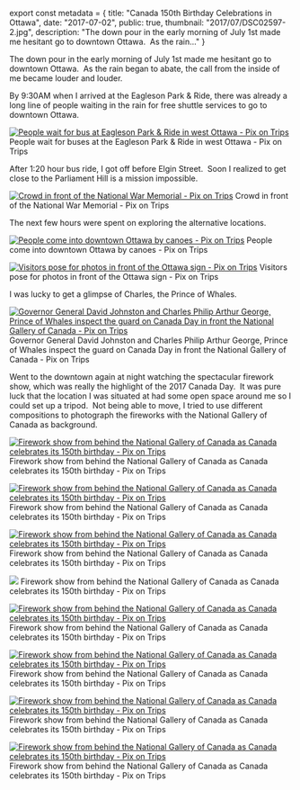 export const metadata = { title: "Canada 150th Birthday Celebrations in Ottawa", date: "2017-07-02", public: true, thumbnail: "2017/07/DSC02597-2.jpg", description: "The down pour in the early morning of July 1st made me hesitant go to downtown Ottawa.  As the rain..." }

The down pour in the early morning of July 1st made me hesitant go to downtown Ottawa.  As the rain began to abate, the call from the inside of me became louder and louder.

By 9:30AM when I arrived at the Eagleson Park & Ride, there was already a long line of people waiting in the rain for free shuttle services to go to downtown Ottawa.

[![People wait for bus at Eagleson Park & Ride in west Ottawa - Pix on Trips](http://pixontrips.com/wp-content/uploads/2017/07/DSC02571-1200x800.jpg)](http://pixontrips.com/canada-150th-birthday-celebrations-in-ottawa/2017-canada-day/) People wait for buses at the Eagleson Park & Ride in west Ottawa - Pix on Trips

After 1:20 hour bus ride, I got off before Elgin Street.  Soon I realized to get close to the Parliament Hill is a mission impossible.

[![Crowd in front of the National War Memorial - Pix on Trips](http://pixontrips.com/wp-content/uploads/2017/07/DSC02580-1200x800.jpg)](http://pixontrips.com/canada-150th-birthday-celebrations-in-ottawa/2017-canada-day-in-ottawa-4/) Crowd in front of the National War Memorial - Pix on Trips

The next few hours were spent on exploring the alternative locations.

[![People come into downtown Ottawa by canoes - Pix on Trips](http://pixontrips.com/wp-content/uploads/2017/07/DSC02585-800x1200.jpg)](http://pixontrips.com/canada-150th-birthday-celebrations-in-ottawa/2017-canada-day-in-ottawa/) People come into downtown Ottawa by canoes - Pix on Trips

[![Visitors pose for photos in front of the Ottawa sign - Pix on Trips](http://pixontrips.com/wp-content/uploads/2017/07/DSC02587-1200x801.jpg)](http://pixontrips.com/canada-150th-birthday-celebrations-in-ottawa/2017-canada-day-in-ottawa-2/) Visitors pose for photos in front of the Ottawa sign - Pix on Trips

I was lucky to get a glimpse of Charles, the Prince of Whales.

[![Governor General David Johnston and Charles Philip Arthur George, Prince of Whales inspect the guard on Canada Day in front the National Gallery of Canada - Pix on Trips](http://pixontrips.com/wp-content/uploads/2017/07/DSC02590-1200x960.jpg)](http://pixontrips.com/canada-150th-birthday-celebrations-in-ottawa/2017-canada-day-in-ottawa-3/) Governor General David Johnston and Charles Philip Arthur George, Prince of Whales inspect the guard on Canada Day in front the National Gallery of Canada - Pix on Trips

Went to the downtown again at night watching the spectacular firework show, which was really the highlight of the 2017 Canada Day.  It was pure luck that the location I was situated at had some open space around me so I could set up a tripod.  Not being able to move, I tried to use different compositions to photograph the fireworks with the National Gallery of Canada as background.

[![Firework show from behind the National Gallery of Canada as Canada celebrates its 150th birthday - Pix on Trips](http://pixontrips.com/wp-content/uploads/2017/07/DSC02597-900x1200.jpg)](http://pixontrips.com/canada-150th-birthday-celebrations-in-ottawa/2017-canada-day-fireworks/) Firework show from behind the National Gallery of Canada as Canada celebrates its 150th birthday - Pix on Trips

[![Firework show from behind the National Gallery of Canada as Canada celebrates its 150th birthday - Pix on Trips](http://pixontrips.com/wp-content/uploads/2017/07/DSC02605-1200x960.jpg)](http://pixontrips.com/canada-150th-birthday-celebrations-in-ottawa/canada-150-firework-show-in-ottawa-2/) Firework show from behind the National Gallery of Canada as Canada celebrates its 150th birthday - Pix on Trips

[![Firework show from behind the National Gallery of Canada as Canada celebrates its 150th birthday - Pix on Trips](http://pixontrips.com/wp-content/uploads/2017/07/DSC02611-800x1200.jpg)](http://pixontrips.com/canada-150th-birthday-celebrations-in-ottawa/canada-150-firework-show-in-ottawa-3/) Firework show from behind the National Gallery of Canada as Canada celebrates its 150th birthday - Pix on Trips

[![](http://pixontrips.com/wp-content/uploads/2017/07/DSC02613-800x1200.jpg)](http://pixontrips.com/canada-150th-birthday-celebrations-in-ottawa/canada-150-firework-show-in-ottawa-4/) Firework show from behind the National Gallery of Canada as Canada celebrates its 150th birthday - Pix on Trips

[![Firework show from behind the National Gallery of Canada as Canada celebrates its 150th birthday - Pix on Trips](http://pixontrips.com/wp-content/uploads/2017/07/DSC02630.jpg)](http://pixontrips.com/canada-150th-birthday-celebrations-in-ottawa/canada-150-firework-show-in-ottawa-6/) Firework show from behind the National Gallery of Canada as Canada celebrates its 150th birthday - Pix on Trips

[![Firework show from behind the National Gallery of Canada as Canada celebrates its 150th birthday - Pix on Trips](http://pixontrips.com/wp-content/uploads/2017/07/DSC02640-900x1200.jpg)](http://pixontrips.com/canada-150th-birthday-celebrations-in-ottawa/canada-150-firework-show-in-ottawa-7/) Firework show from behind the National Gallery of Canada as Canada celebrates its 150th birthday - Pix on Trips

[![Firework show from behind the National Gallery of Canada as Canada celebrates its 150th birthday - Pix on Trips](http://pixontrips.com/wp-content/uploads/2017/07/DSC02645-800x1200.jpg)](http://pixontrips.com/canada-150th-birthday-celebrations-in-ottawa/canada-150-firework-show-in-ottawa-8/) Firework show from behind the National Gallery of Canada as Canada celebrates its 150th birthday - Pix on Trips

[![Firework show from behind the National Gallery of Canada as Canada celebrates its 150th birthday - Pix on Trips](http://pixontrips.com/wp-content/uploads/2017/07/DSC02647-800x1200.jpg)](http://pixontrips.com/canada-150th-birthday-celebrations-in-ottawa/canada-150-firework-show-in-ottawa-9/) Firework show from behind the National Gallery of Canada as Canada celebrates its 150th birthday - Pix on Trips
